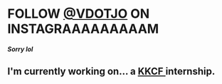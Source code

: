 # FOLLOW <a href="https:/instagram.com/vdotjo/">@VDOTJO</a> ON INSTAGRAAAAAAAAAM
##### Sorry lol
## I'm currently working on... a <a href="https://www.theknowledgehouse.org/"> KKCF </a> internship.

<!--
**v-ariable/v-ariable** is a ✨ _special_ ✨ repository because its `README.md` (this file) appears on your GitHub profile.

Here are some ideas to get you started:

- 🔭 I’m currently working on ...
- 🌱 I’m currently learning ...
- 👯 I’m looking to collaborate on ...
- 🤔 I’m looking for help with ...
- 💬 Ask me about ...
- 📫 How to reach me: ...
- 😄 Pronouns: ...
- ⚡ Fun fact: ...
-->
